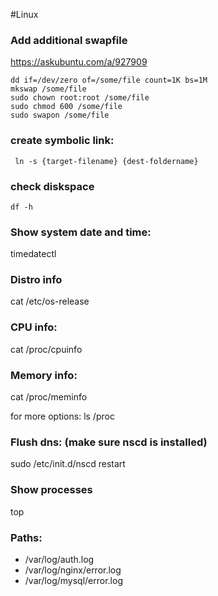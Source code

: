 #Linux 
### Add additional swapfile
https://askubuntu.com/a/927909
```
dd if=/dev/zero of=/some/file count=1K bs=1M
mkswap /some/file
sudo chown root:root /some/file
sudo chmod 600 /some/file
sudo swapon /some/file
```

### create symbolic link:
```
 ln -s {target-filename} {dest-foldername}
```

### check diskspace 
```
df -h
```
### Show system date and time: 
timedatectl

### Distro info
cat /etc/os-release

### CPU info:
cat /proc/cpuinfo

### Memory info:
cat /proc/meminfo

for more options: ls /proc

### Flush dns: (make sure nscd is installed)
sudo /etc/init.d/nscd restart

### Show processes 
top

### Paths:
- /var/log/auth.log
- /var/log/nginx/error.log
- /var/log/mysql/error.log


